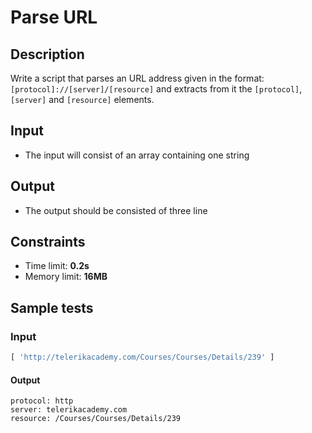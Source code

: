 ﻿# Parse URL

## Description
Write a script that parses an URL address given in the format: `[protocol]://[server]/[resource]`
and extracts from it the `[protocol]`, `[server]` and `[resource]` elements.

## Input
- The input will consist of an array containing one string

## Output
- The output should be consisted of three line

## Constraints
- Time limit: **0.2s**
- Memory limit: **16MB**

## Sample tests

### Input
```js
[ 'http://telerikacademy.com/Courses/Courses/Details/239' ]
```

#### Output
```
protocol: http
server: telerikacademy.com
resource: /Courses/Courses/Details/239
```
